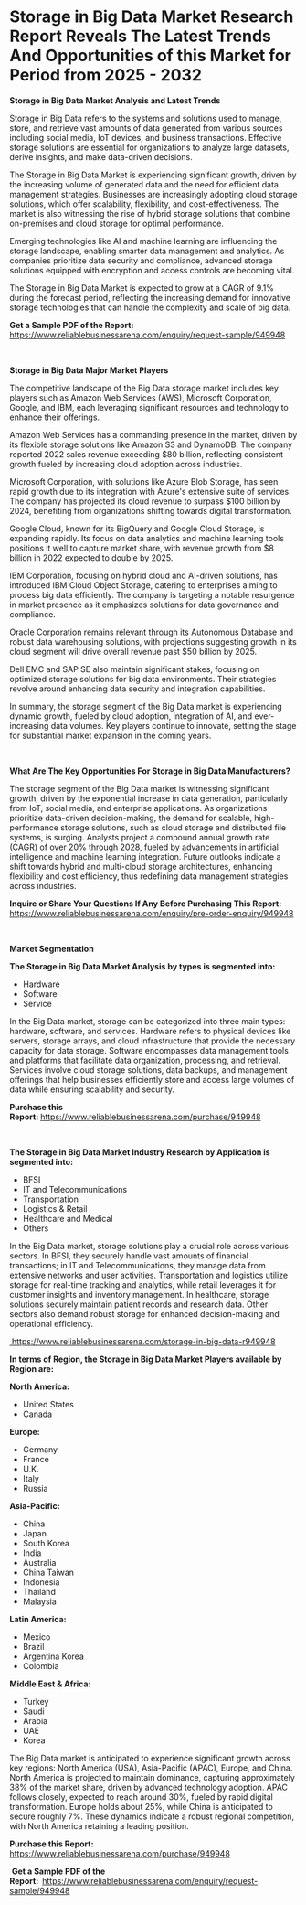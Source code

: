 <p><h1>Storage in Big Data Market Research Report Reveals The Latest Trends And Opportunities of this Market for Period from 2025 - 2032</h1></p><p><strong>Storage in Big Data Market Analysis and Latest Trends</strong></p>
<p><p>Storage in Big Data refers to the systems and solutions used to manage, store, and retrieve vast amounts of data generated from various sources including social media, IoT devices, and business transactions. Effective storage solutions are essential for organizations to analyze large datasets, derive insights, and make data-driven decisions.</p><p>The Storage in Big Data Market is experiencing significant growth, driven by the increasing volume of generated data and the need for efficient data management strategies. Businesses are increasingly adopting cloud storage solutions, which offer scalability, flexibility, and cost-effectiveness. The market is also witnessing the rise of hybrid storage solutions that combine on-premises and cloud storage for optimal performance.</p><p>Emerging technologies like AI and machine learning are influencing the storage landscape, enabling smarter data management and analytics. As companies prioritize data security and compliance, advanced storage solutions equipped with encryption and access controls are becoming vital.</p><p>The Storage in Big Data Market is expected to grow at a CAGR of 9.1% during the forecast period, reflecting the increasing demand for innovative storage technologies that can handle the complexity and scale of big data.</p></p>
<p><strong>Get a Sample PDF of the Report:&nbsp;</strong> <a href="https://www.reliablebusinessarena.com/enquiry/request-sample/949948?utm_campaign=1905&utm_medium=2&utm_source=Github&utm_content=ia&utm_term=16042025&utm_id=storage-in-big-data">https://www.reliablebusinessarena.com/enquiry/request-sample/949948</a></p>
<p>&nbsp;</p>
<p><strong>Storage in Big Data Major Market Players</strong></p>
<p><p>The competitive landscape of the Big Data storage market includes key players such as Amazon Web Services (AWS), Microsoft Corporation, Google, and IBM, each leveraging significant resources and technology to enhance their offerings.</p><p>Amazon Web Services has a commanding presence in the market, driven by its flexible storage solutions like Amazon S3 and DynamoDB. The company reported 2022 sales revenue exceeding $80 billion, reflecting consistent growth fueled by increasing cloud adoption across industries.</p><p>Microsoft Corporation, with solutions like Azure Blob Storage, has seen rapid growth due to its integration with Azure's extensive suite of services. The company has projected its cloud revenue to surpass $100 billion by 2024, benefiting from organizations shifting towards digital transformation.</p><p>Google Cloud, known for its BigQuery and Google Cloud Storage, is expanding rapidly. Its focus on data analytics and machine learning tools positions it well to capture market share, with revenue growth from $8 billion in 2022 expected to double by 2025.</p><p>IBM Corporation, focusing on hybrid cloud and AI-driven solutions, has introduced IBM Cloud Object Storage, catering to enterprises aiming to process big data efficiently. The company is targeting a notable resurgence in market presence as it emphasizes solutions for data governance and compliance.</p><p>Oracle Corporation remains relevant through its Autonomous Database and robust data warehousing solutions, with projections suggesting growth in its cloud segment will drive overall revenue past $50 billion by 2025.</p><p>Dell EMC and SAP SE also maintain significant stakes, focusing on optimized storage solutions for big data environments. Their strategies revolve around enhancing data security and integration capabilities.</p><p>In summary, the storage segment of the Big Data market is experiencing dynamic growth, fueled by cloud adoption, integration of AI, and ever-increasing data volumes. Key players continue to innovate, setting the stage for substantial market expansion in the coming years.</p></p>
<p>&nbsp;</p>
<p><strong>What Are The Key Opportunities For Storage in Big Data Manufacturers?</strong></p>
<p><p>The storage segment of the Big Data market is witnessing significant growth, driven by the exponential increase in data generation, particularly from IoT, social media, and enterprise applications. As organizations prioritize data-driven decision-making, the demand for scalable, high-performance storage solutions, such as cloud storage and distributed file systems, is surging. Analysts project a compound annual growth rate (CAGR) of over 20% through 2028, fueled by advancements in artificial intelligence and machine learning integration. Future outlooks indicate a shift towards hybrid and multi-cloud storage architectures, enhancing flexibility and cost efficiency, thus redefining data management strategies across industries.</p></p>
<p><strong>Inquire or Share Your Questions If Any Before Purchasing This Report:</strong> <a href="https://www.reliablebusinessarena.com/enquiry/pre-order-enquiry/949948?utm_campaign=1905&utm_medium=2&utm_source=Github&utm_content=ia&utm_term=16042025&utm_id=storage-in-big-data">https://www.reliablebusinessarena.com/enquiry/pre-order-enquiry/949948</a></p>
<p>&nbsp;</p>
<p><strong>Market Segmentation</strong></p>
<p><strong>The Storage in Big Data Market Analysis by types is segmented into:</strong></p>
<p><ul><li>Hardware</li><li>Software</li><li>Service</li></ul></p>
<p><p>In the Big Data market, storage can be categorized into three main types: hardware, software, and services. Hardware refers to physical devices like servers, storage arrays, and cloud infrastructure that provide the necessary capacity for data storage. Software encompasses data management tools and platforms that facilitate data organization, processing, and retrieval. Services involve cloud storage solutions, data backups, and management offerings that help businesses efficiently store and access large volumes of data while ensuring scalability and security.</p></p>
<p><strong>Purchase this Report:&nbsp;</strong><a href="https://www.reliablebusinessarena.com/purchase/949948?utm_campaign=1905&utm_medium=2&utm_source=Github&utm_content=ia&utm_term=16042025&utm_id=storage-in-big-data">https://www.reliablebusinessarena.com/purchase/949948</a></p>
<p>&nbsp;</p>
<p><strong>The Storage in Big Data Market Industry Research by Application is segmented into:</strong></p>
<p><ul><li>BFSI</li><li>IT and Telecommunications</li><li>Transportation</li><li>Logistics & Retail</li><li>Healthcare and Medical</li><li>Others</li></ul></p>
<p><p>In the Big Data market, storage solutions play a crucial role across various sectors. In BFSI, they securely handle vast amounts of financial transactions; in IT and Telecommunications, they manage data from extensive networks and user activities. Transportation and logistics utilize storage for real-time tracking and analytics, while retail leverages it for customer insights and inventory management. In healthcare, storage solutions securely maintain patient records and research data. Other sectors also demand robust storage for enhanced decision-making and operational efficiency.</p></p>
<p><a href="https://www.reliablebusinessarena.com/storage-in-big-data-r949948?utm_campaign=1905&utm_medium=2&utm_source=Github&utm_content=ia&utm_term=16042025&utm_id=storage-in-big-data">&nbsp;https://www.reliablebusinessarena.com/storage-in-big-data-r949948</a></p>
<p><strong>In terms of Region, the Storage in Big Data Market Players available by Region are:</strong></p>
<p>
    <p> <strong> North America: </strong>
        <ul>
            <li>United States</li>
            <li>Canada</li>
        </ul>
        </p> 
    <p> <strong> Europe: </strong>
        <ul>
            <li>Germany</li>
            <li>France</li>
            <li>U.K.</li>
            <li>Italy</li>
            <li>Russia</li>
        </ul>
        </p> 
    <p> <strong> Asia-Pacific: </strong>
        <ul>
            <li>China</li>
            <li>Japan</li>
            <li>South Korea</li>
            <li>India</li>
            <li>Australia</li>
            <li>China Taiwan</li>
            <li>Indonesia</li>
            <li>Thailand</li>
            <li>Malaysia</li>
        </ul>
        </p> 
    <p> <strong> Latin America: </strong>
        <ul>
            <li>Mexico</li>
            <li>Brazil</li>
            <li>Argentina Korea</li>
            <li>Colombia</li>
        </ul>
        </p> 
    <p> <strong> Middle East & Africa: </strong>
        <ul>
            <li>Turkey</li>
            <li>Saudi</li>
            <li>Arabia</li>
            <li>UAE</li>
            <li>Korea</li>
        </ul>
    </p>
    </p>
<p><p>The Big Data market is anticipated to experience significant growth across key regions: North America (USA), Asia-Pacific (APAC), Europe, and China. North America is projected to maintain dominance, capturing approximately 38% of the market share, driven by advanced technology adoption. APAC follows closely, expected to reach around 30%, fueled by rapid digital transformation. Europe holds about 25%, while China is anticipated to secure roughly 7%. These dynamics indicate a robust regional competition, with North America retaining a leading position.</p></p>
<p><strong>Purchase this Report: </strong><a href="https://www.reliablebusinessarena.com/purchase/949948?utm_campaign=1905&utm_medium=2&utm_source=Github&utm_content=ia&utm_term=16042025&utm_id=storage-in-big-data">https://www.reliablebusinessarena.com/purchase/949948</a></p>
<p>&nbsp;<strong>Get a Sample PDF of the Report:&nbsp;&nbsp;</strong><a href="https://www.reliablebusinessarena.com/enquiry/request-sample/949948?utm_campaign=1905&utm_medium=2&utm_source=Github&utm_content=ia&utm_term=16042025&utm_id=storage-in-big-data">https://www.reliablebusinessarena.com/enquiry/request-sample/949948</a></p>
<p><strong></strong></p>
<p><p></p><p></p><p></p></p>